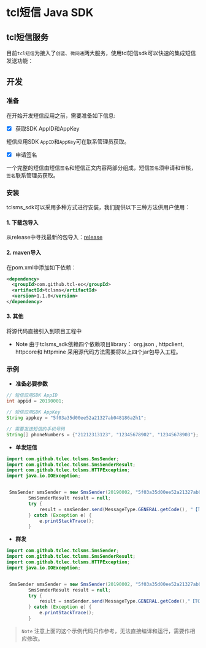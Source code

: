 tcl短信 Java SDK
===

## tcl短信服务

目前`tcl短信`为接入了`创蓝`、`微网通`两大服务，使用tcl短信sdk可以快速的集成短信发送功能：



## 开发

### 准备

在开始开发短信应用之前，需要准备如下信息:

- [x] 获取SDK AppID和AppKey

短信应用SDK `AppID`和`AppKey`可在联系管理员获取。

- [x] 申请签名

一个完整的短信由短信`签名`和短信正文内容两部分组成，短信`签名`须申请和审核，`签名`联系管理员获取。


### 安装

tclsms_sdk可以采用多种方式进行安装，我们提供以下三种方法供用户使用：


#### 1. 下载包导入

从release中寻找最新的包导入：[release](https://github.com/tcl-ec/tclsms_sdk/releases)


#### 2. maven导入

在pom.xml中添加如下依赖：

```xml
<dependency>
  <groupId>com.github.tcl-ec</groupId>
  <artifactId>tclsms</artifactId>
  <version>1.1.0</version>
</dependency>
```

#### 3. 其他

将源代码直接引入到项目工程中

- Note 由于tclsms_sdk依赖四个依赖项目library： org.json , httpclient, httpcore和 httpmine 采用源代码方法需要将以上四个jar包导入工程。



### 示例

- **准备必要参数**

```java
// 短信应用SDK AppID
int appid = 20190001; 

// 短信应用SDK AppKey
String appkey = "5f03a35d00ee52a21327ab048186a2h1";

// 需要发送短信的手机号码
String[] phoneNumbers = {"21212313123", "12345678902", "12345678903"};


```

- **单发短信**

```java
import com.github.tclec.tclsms.SmsSender;
import com.github.tclec.tclsms.SmsSenderResult;
import com.github.tclec.tclsms.HTTPException;
import java.io.IOException;


 SmsSender smsSender = new SmsSender(20190002, "5f03a35d00ee52a21327ab048186a2h1");
        SmsSenderResult result = null;
        try {
            result = smsSender.send(MessageType.GENERAL.getCode(), "【TCL酷友】这是一条测试短信", phoneNumbers[0], null, null);
        } catch (Exception e) {
            e.printStackTrace();
        }
```



- **群发**

```java
import com.github.tclec.tclsms.SmsSender;
import com.github.tclec.tclsms.SmsSenderResult;
import com.github.tclec.tclsms.HTTPException;
import java.io.IOException;


 SmsSender smsSender = new SmsSender(20190002, "5f03a35d00ee52a21327ab048186a2h1");
        SmsSenderResult result = null;
        try {
            result = smsSender.send(MessageType.GENERAL.getCode(),"【TCL集团】这是一条测试短信", phoneNumbers, null, null);
        } catch (Exception e) {
            e.printStackTrace();
        }

```



> `Note` 注意上面的这个示例代码只作参考，无法直接编译和运行，需要作相应修改。
